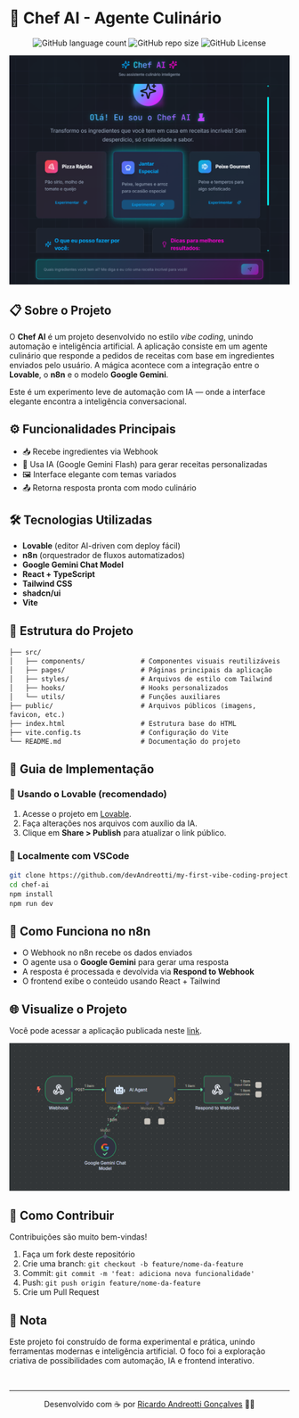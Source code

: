 # 🧠 Chef AI - Agente Culinário
<p align="center">
  <!-- Contador de linguagens -->
  <img alt="GitHub language count" src="https://img.shields.io/github/languages/count/devAndreotti/my-first-vibe-coding-project?color=FFF&labelColor=41bfff&style=flat-square">
  <!-- Tamanho do repositório -->
  <img alt="GitHub repo size" src="https://img.shields.io/github/repo-size/devAndreotti/my-first-vibe-coding-project?color=FFF&labelColor=7d83ff&style=flat-square">
  <!-- Licença -->
  <img alt="GitHub License" src="https://img.shields.io/github/license/devAndreotti/devAndreotti?color=FFF&labelColor=ba45ff&style=flat-square">
</p>

<div align="center">
  <img src="./src/project-01.png" alt="Visual do Chef AI">
</div>

## 📋 Sobre o Projeto
O **Chef AI** é um projeto desenvolvido no estilo *vibe coding*, unindo automação e inteligência artificial. A aplicação consiste em um agente culinário que responde a pedidos de receitas com base em ingredientes enviados pelo usuário. A mágica acontece com a integração entre o **Lovable**, o **n8n** e o modelo **Google Gemini**.

Este é um experimento leve de automação com IA — onde a interface elegante encontra a inteligência conversacional.

## ⚙️ Funcionalidades Principais
* 📥 Recebe ingredientes via Webhook
* 🧠 Usa IA (Google Gemini Flash) para gerar receitas personalizadas
* 🖼 Interface elegante com temas variados
* 📤 Retorna resposta pronta com modo culinário

## 🛠 Tecnologias Utilizadas
* **Lovable** (editor AI-driven com deploy fácil)
* **n8n** (orquestrador de fluxos automatizados)
* **Google Gemini Chat Model**
* **React + TypeScript**
* **Tailwind CSS**
* **shadcn/ui**
* **Vite**

## 📂 Estrutura do Projeto
```
├── src/
│   ├── components/              # Componentes visuais reutilizáveis
│   ├── pages/                   # Páginas principais da aplicação
│   ├── styles/                  # Arquivos de estilo com Tailwind
│   ├── hooks/                   # Hooks personalizados
│   └── utils/                   # Funções auxiliares
├── public/                      # Arquivos públicos (imagens, favicon, etc.)
├── index.html                   # Estrutura base do HTML
├── vite.config.ts               # Configuração do Vite
└── README.md                    # Documentação do projeto
```

## 🧭 Guia de Implementação
### 🔹 Usando o Lovable (recomendado)
1. Acesse o projeto em [Lovable](https://lovable.dev/projects/4c6c1b82-1ed0-4aa5-8a2e-ebaff8653149).
2. Faça alterações nos arquivos com auxílio da IA.
3. Clique em **Share > Publish** para atualizar o link público.

### 🔹 Localmente com VSCode
```bash
git clone https://github.com/devAndreotti/my-first-vibe-coding-project.git
cd chef-ai
npm install
npm run dev
```

## 🧠 Como Funciona no n8n
* O Webhook no n8n recebe os dados enviados
* O agente usa o **Google Gemini** para gerar uma resposta
* A resposta é processada e devolvida via **Respond to Webhook**
* O frontend exibe o conteúdo usando React + Tailwind

## 🌐 Visualize o Projeto
Você pode acessar a aplicação publicada neste [link](https://lovable.dev/projects/4c6c1b82-1ed0-4aa5-8a2e-ebaff8653149).

<div align="center">
  <img src="./src/workflow-01.png" alt="Fluxo no n8n">
</div>

## 💪 Como Contribuir
Contribuições são muito bem-vindas!
1. Faça um fork deste repositório
2. Crie uma branch: `git checkout -b feature/nome-da-feature`
3. Commit: `git commit -m 'feat: adiciona nova funcionalidade'`
4. Push: `git push origin feature/nome-da-feature`
5. Crie um Pull Request

## 📝 Nota
Este projeto foi construído de forma experimental e prática, unindo ferramentas modernas e inteligência artificial. O foco foi a exploração criativa de possibilidades com automação, IA e frontend interativo.

<br>

---

<p align="center">
  Desenvolvido com ☕ por <a href="https://github.com/seuUsuario">Ricardo Andreotti Gonçalves</a> 🧑‍💻
</p>
